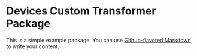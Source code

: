 # Devices Custom Transformer Package

This is a simple example package. You can use
[Github-flavored Markdown](https://guides.github.com/features/mastering-markdown/)
to write your content.
